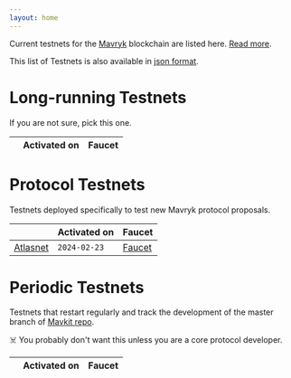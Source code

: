```yaml
---
layout: home
---
```


Current testnets for the [Mavryk](https://mavryk.org) blockchain are listed here. [Read more](about/).

This list of Testnets is also available in [json format](https://testnets.mavryk.org/teztnets.json).

# Long-running Testnets

If you are not sure, pick this one.

| | Activated on | Faucet |
|-------|---------------------|--|



# Protocol Testnets

Testnets deployed specifically to test new Mavryk protocol proposals.

| | Activated on | Faucet |
|-------|---------------------|--|
| [Atlasnet](/atlasnet-about) | `2024-02-23` | [Faucet](https://atlasnet.faucet.mavryk.network) |



# Periodic Testnets

Testnets that restart regularly and track the development of the master branch of [Mavkit repo](https://gitlab.com/mavryk-network/mavryk-protocol/).
 
☠️ You probably don't want this unless you are a core protocol developer.

| | Activated on | Faucet |
|-------|---------------------|--|



